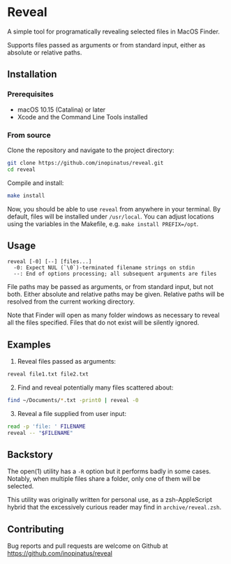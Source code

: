 # Reveal

A simple tool for programatically revealing selected files in MacOS Finder.

Supports files passed as arguments or from standard input, either as absolute or relative paths.

## Installation

### Prerequisites

- macOS 10.15 (Catalina) or later
- Xcode and the Command Line Tools installed

### From source

Clone the repository and navigate to the project directory:

```sh
git clone https://github.com/inopinatus/reveal.git
cd reveal
```

Compile and install:

```sh
make install
```

Now, you should be able to use `reveal` from anywhere in your terminal. By default, files will be installed under `/usr/local`. You can adjust locations using the variables in the Makefile, e.g. `make install PREFIX=/opt`.

## Usage

```
reveal [-0] [--] [files...]
  -0: Expect NUL (`\0`)-terminated filename strings on stdin
  --: End of options processing; all subsequent arguments are files
```

File paths may be passed as arguments, or from standard input, but not both.  Either absolute and relative paths may be given.  Relative paths will be resolved from the current working directory.

Note that Finder will open as many folder windows as necessary to reveal all the files specified.  Files that do not exist will be silently ignored.

## Examples

1. Reveal files passed as arguments:

```sh
reveal file1.txt file2.txt
```

2. Find and reveal potentially many files scattered about:

```sh
find ~/Documents/*.txt -print0 | reveal -0
```

3. Reveal a file supplied from user input:

```sh
read -p 'file: ' FILENAME
reveal -- "$FILENAME"
```

## Backstory

The open(1) utility has a `-R` option but it performs badly in some cases. Notably, when multiple files share a folder, only one of them will be selected.

This utility was originally written for personal use, as a zsh-AppleScript hybrid that the excessively curious reader may find in `archive/reveal.zsh`.

## Contributing

Bug reports and pull requests are welcome on Github at https://github.com/inopinatus/reveal
